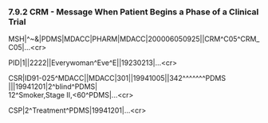 ### 7.9.2 CRM - Message When Patient Begins a Phase of a Clinical Trial

MSH|^~\&|PDMS|MDACC|PHARM|MDACC|200006050925||CRM^C05^CRM_C05|...&lt;cr>

PID|1||2222||Everywoman^Eve^E||19230213|...&lt;cr>

CSR|ID91-025^MDACC||MDACC|301||19941005||342^^^^^^^PDMS |||19941201|2^blind^PDMS|\
12^Smoker,Stage II,&lt;60^PDMS|...&lt;cr>

CSP|2^Treatment^PDMS|19941201|...&lt;cr>

